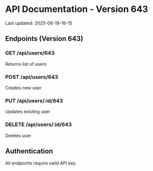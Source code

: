 # API Documentation - Version 643
Last updated: 2025-06-19-16-15

## Endpoints (Version 643)

### GET /api/users/643
Returns list of users

### POST /api/users/643
Creates new user

### PUT /api/users/:id/643
Updates existing user

### DELETE /api/users/:id/643
Deletes user

## Authentication
All endpoints require valid API key.
